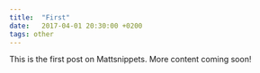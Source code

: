 ```yaml
---
title:  "First"
date:   2017-04-01 20:30:00 +0200
tags: other
---
```

This is the first post on Mattsnippets. More content coming soon!
<!--more--> 